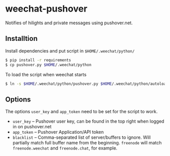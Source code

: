 # weechat-pushover

Notifies of hilights and private messages using pushover.net.

## Installtion

Install dependencies and put script in `$HOME/.weechat/python/`

```bash
$ pip install -r requirements
$ cp pushover.py $HOME/.weechat/python
```

To load the script when weechat starts

```bash
$ ln -s $HOME/.weechat/python/pushover.py $HOME/.weechat/python/autoload 
```

## Options

The options `user_key` and `app_token` need to be set for the script to work.

* `user_key` – Pushover user key, can be found in the top right when logged in
  on pushover.net
* `app_token` – Pushover Application/API token
* `blacklist` – Comma-separated list of server/buffers to ignore. Will partially
  match full buffer name from the beginning. `freenode` will match
  `freenode.weechat` and `freenode.chat`, for example.
